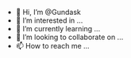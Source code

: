 - 👋 Hi, I’m @Gundask
- 👀 I’m interested in ...
- 🌱 I’m currently learning ...
- 💞️ I’m looking to collaborate on ...
- 📫 How to reach me ...

<!---
Gundask/Gundask is a ✨ special ✨ repository because its `README.md` (this file) appears on your GitHub profile.
You can click the Preview link to take a look at your changes.
--->

